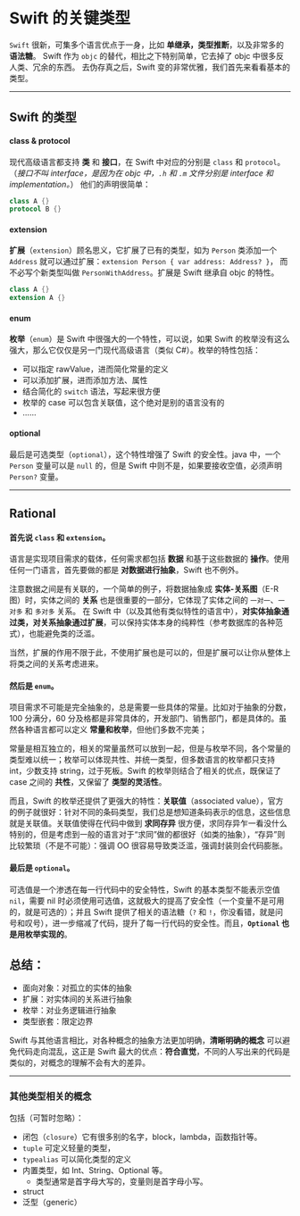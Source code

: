 # Swift 的关键类型

`Swift` 很新，可集多个语言优点于一身，比如 **单继承，类型推断**，以及非常多的 **语法糖**。
Swift 作为 `objc` 的替代，相比之下特别简单，它去掉了 objc 中很多反人类、冗余的东西。
去伪存真之后，Swift 变的非常优雅，我们首先来看看基本的类型。

---
## Swift 的类型
#### class & protocol
现代高级语言都支持 **类** 和 **接口**，在 Swift 中对应的分别是 `class` 和 `protocol`。
（*接口不叫 interface，是因为在 objc 中，`.h` 和 `.m` 文件分别是 interface 和 implementation。*）
他们的声明很简单：
```swift
class A {}
protocol B {}
```

#### extension
**扩展**（`extension`）顾名思义，它扩展了已有的类型，如为 `Person` 类添加一个 `Address` 就可以通过扩展：`extension Person { var address: Address? }`，
而不必写个新类型叫做 `PersonWithAddress`。扩展是 Swift 继承自 objc 的特性。
```swift
class A {}
extension A {}
```

#### enum
**枚举**（`enum`）是 Swift 中很强大的一个特性，可以说，如果 Swift 的枚举没有这么强大，那么它仅仅是另一门现代高级语言（类似 C#）。枚举的特性包括：
- 可以指定 rawValue，进而简化常量的定义
- 可以添加扩展，进而添加方法、属性
- 结合简化的 `switch` 语法，写起来很方便
- 枚举的 case 可以包含关联值，这个绝对是别的语言没有的
- ……

#### optional
最后是可选类型（`optional`），这个特性增强了 Swift 的安全性。java 中，一个 `Person` 变量可以是 `null` 的，但是 Swift 中则不是，如果要接收空值，必须声明 `Person?` 变量。

---
## Rational
#### 首先说 `class` 和 `extension`。
语言是实现项目需求的载体，任何需求都包括 **数据** 和基于这些数据的 **操作**。使用任何一门语言，首先要做的都是 **对数据进行抽象**，Swift 也不例外。

注意数据之间是有关联的，一个简单的例子，将数据抽象成 **实体-关系图**（E-R 图）时，实体之间的 **关系** 也是很重要的一部分，它体现了实体之间的 `一对一`、`一对多` 和 `多对多` 关系。
在 Swift 中（以及其他有类似特性的语言中），**对实体抽象通过类，对关系抽象通过扩展**，可以保持实体本身的纯粹性（参考数据库的各种范式），也能避免类的泛滥。

当然，扩展的作用不限于此，不使用扩展也是可以的，但是扩展可以让你从整体上将类之间的关系考虑进来。

#### 然后是 `enum`。
项目需求不可能是完全抽象的，总是需要一些具体的常量。比如对于抽象的分数，100 分满分，60 分及格都是非常具体的，开发部门、销售部门，都是具体的。虽然各种语言都可以定义 **常量和枚举**，但他们多数不完美；

常量是相互独立的，相关的常量虽然可以放到一起，但是与枚举不同，各个常量的类型难以统一；枚举可以体现共性、并统一类型，但多数语言的枚举都只支持 int，少数支持 string，过于死板。Swift 的枚举则结合了相关的优点，既保证了 case 之间的 **共性**，又保留了 **类型的灵活性**。

而且，Swift 的枚举还提供了更强大的特性：**关联值**（associated value），官方的例子就很好：针对不同的条码类型，我们总是想知道条码表示的信息，这些信息就是关联值。关联值使得在代码中做到 **求同存异** 很方便，求同存异乍一看没什么特别的，但是考虑到一般的语言对于“求同”做的都很好（如类的抽象），“存异”则比较繁琐（不是不可能）：强调 OO 很容易导致类泛滥，强调封装则会代码膨胀。

#### 最后是 `optional`。
可选值是一个渗透在每一行代码中的安全特性，Swift 的基本类型不能表示空值 `nil`，需要 nil 时必须使用可选值，这就极大的提高了安全性（一个变量不是可用的，就是可选的）；并且 Swift 提供了相关的语法糖（`?` 和 `!`，你没看错，就是问号和叹号），进一步缩减了代码，提升了每一行代码的安全性。而且，**`Optional` 也是用枚举实现的**。

## 总结：
- 面向对象：对孤立的实体的抽象
- 扩展：对实体间的关系进行抽象
- 枚举：对业务逻辑进行抽象
- 类型嵌套：限定边界

Swift 与其他语言相比，对各种概念的抽象方法更加明确，**清晰明确的概念** 可以避免代码走向混乱，这正是 Swift 最大的优点：**符合直觉**，不同的人写出来的代码是类似的，对概念的理解不会有大的差异。

---
### 其他类型相关的概念
包括（可暂时忽略）：
- 闭包（`closure`）它有很多别的名字，block，lambda，函数指针等。
- `tuple` 可定义轻量的类型，
- `typealias` 可以简化类型的定义
- 内置类型，如 Int、String、Optional 等。
  - 类型通常是首字母大写的，变量则是首字母小写。
- struct
- 泛型（generic）
